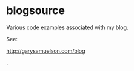 # blogsource
Various code examples associated with my blog.  

See:   

http://garysamuelson.com/blog

.